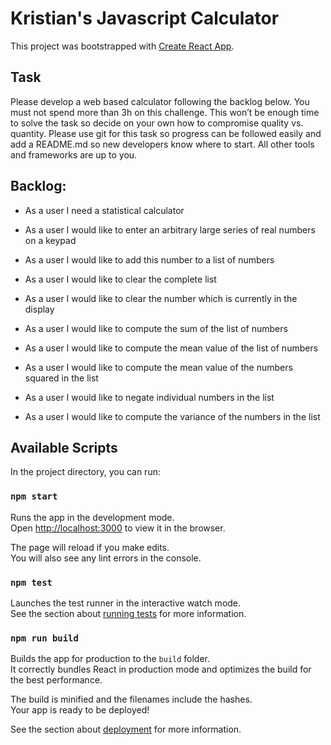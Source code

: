 # Kristian's Javascript Calculator

This project was bootstrapped with [Create React App](https://github.com/facebookincubator/create-react-app).

## Task

Please develop a web based calculator following the backlog below. You must not spend more than 3h on this challenge. This won’t be enough time to solve the task so decide on your own how to compromise quality vs. quantity. Please use git for this task so progress can be followed easily and add a README.md so new developers know where to start. All other tools and frameworks are up to you.

## Backlog:

* As a user I need a statistical calculator

* As a user I would like to enter an arbitrary large series of real numbers on a keypad

* As a user I would like to add this number to a list of numbers

* As a user I would like to clear the complete list

* As a user I would like to clear the number which is currently in the display

* As a user I would like to compute the sum of the list of numbers

* As a user I would like to compute the mean value of the list of numbers

* As a user I would like to compute the mean value of the numbers squared in the list

* As a user I would like to negate individual numbers in the list

* As a user I would like to compute the variance of the numbers in the list

## Available Scripts

In the project directory, you can run:

### `npm start`

Runs the app in the development mode.<br>
Open [http://localhost:3000](http://localhost:3000) to view it in the browser.

The page will reload if you make edits.<br>
You will also see any lint errors in the console.

### `npm test`

Launches the test runner in the interactive watch mode.<br>
See the section about [running tests](#running-tests) for more information.

### `npm run build`

Builds the app for production to the `build` folder.<br>
It correctly bundles React in production mode and optimizes the build for the best performance.

The build is minified and the filenames include the hashes.<br>
Your app is ready to be deployed!

See the section about [deployment](#deployment) for more information.
